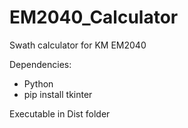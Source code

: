 # EM2040_Calculator
Swath calculator for KM EM2040

Dependencies:
- Python
- pip install tkinter

Executable in Dist folder
